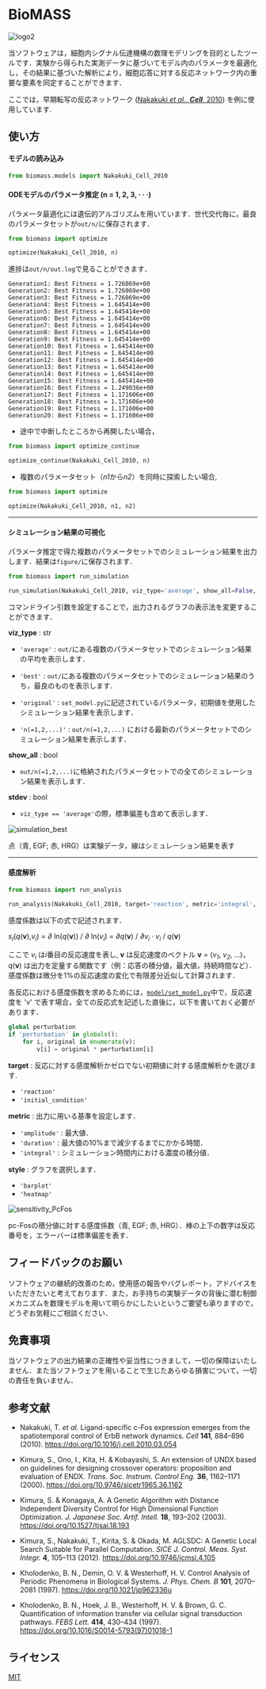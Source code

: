 # BioMASS
![logo2](public/images/logo2.png)

当ソフトウェアは，細胞内シグナル伝達機構の数理モデリングを目的としたツールです．実験から得られた実測データに基づいてモデル内のパラメータを最適化し，その結果に基づいた解析により，細胞応答に対する反応ネットワーク内の重要な要素を同定することができます．

ここでは，早期転写の反応ネットワーク ([Nakakuki *et al.*, ***Cell***, 2010](https://doi.org/10.1016/j.cell.2010.03.054)) を例に使用しています.


## 使い方

#### モデルの読み込み
```python
from biomass.models import Nakakuki_Cell_2010
```

#### ODEモデルのパラメータ推定 (n = 1, 2, 3, · · ·)
パラメータ最適化には遺伝的アルゴリズムを用いています．世代交代毎に，最良のパラメータセットが```out/n/```に保存されます．
```python
from biomass import optimize

optimize(Nakakuki_Cell_2010, n)
```
進捗は```out/n/out.log```で見ることができます．
```
Generation1: Best Fitness = 1.726069e+00
Generation2: Best Fitness = 1.726069e+00
Generation3: Best Fitness = 1.726069e+00
Generation4: Best Fitness = 1.645414e+00
Generation5: Best Fitness = 1.645414e+00
Generation6: Best Fitness = 1.645414e+00
Generation7: Best Fitness = 1.645414e+00
Generation8: Best Fitness = 1.645414e+00
Generation9: Best Fitness = 1.645414e+00
Generation10: Best Fitness = 1.645414e+00
Generation11: Best Fitness = 1.645414e+00
Generation12: Best Fitness = 1.645414e+00
Generation13: Best Fitness = 1.645414e+00
Generation14: Best Fitness = 1.645414e+00
Generation15: Best Fitness = 1.645414e+00
Generation16: Best Fitness = 1.249036e+00
Generation17: Best Fitness = 1.171606e+00
Generation18: Best Fitness = 1.171606e+00
Generation19: Best Fitness = 1.171606e+00
Generation20: Best Fitness = 1.171606e+00
```

- 途中で中断したところから再開したい場合，
```python
from biomass import optimize_continue

optimize_continue(Nakakuki_Cell_2010, n)
```
- 複数のパラメータセット（*n1*から*n2*）を同時に探索したい場合,
```python
from biomass import optimize

optimize(Nakakuki_Cell_2010, n1, n2)
```

---
#### シミュレーション結果の可視化
パラメータ推定で得た複数のパラメータセットでのシミュレーション結果を出力します．結果は```figure/```に保存されます．
```python
from biomass import run_simulation

run_simulation(Nakakuki_Cell_2010, viz_type='average', show_all=False, stdev=True)
```

コマンドライン引数を設定することで，出力されるグラフの表示法を変更することができます．

**viz_type** : str
- ```'average'``` : ```out/```にある複数のパラメータセットでのシミュレーション結果の平均を表示します．

- ```'best'``` : ```out/```にある複数のパラメータセットでのシミュレーション結果のうち，最良のものを表示します．

- ```'original'``` : ```set_model.py```に記述されているパラメータ，初期値を使用したシミュレーション結果を表示します．

- ```'n(=1,2,...)'``` : ```out/n(=1,2,...)``` における最新のパラメータセットでのシミュレーション結果を表示します．

**show_all** : bool
- ```out/n(=1,2,...)```に格納されたパラメータセットでの全てのシミュレーション結果を表示します．

**stdev** : bool
- ```viz_type == 'average'```の際，標準偏差も含めて表示します．

![simulation_best](public/images/simulation_best.png)

点（青, EGF; 赤, HRG）は実験データ，線はシミュレーション結果を表す

---
#### 感度解析
```python
from biomass import run_analysis

run_analysis(Nakakuki_Cell_2010, target='reaction', metric='integral', style='barplot')
```

感度係数は以下の式で記述されます．

*s<sub>i</sub>*(*q*(**v**),*v<sub>i</sub>*) = *∂* ln(*q*(**v**)) / *∂* ln(*v<sub>i</sub>*) = *∂*_q_(**v**) / *∂*_v<sub>i</sub>_ · *v<sub>i</sub>* / *q*(**v**)

ここで *v<sub>i</sub>* は*i*番目の反応速度を表し, **v** は反応速度のベクトル **v** = (*v<sub>1</sub>*, *v<sub>2</sub>*, ...)，*q*(**v**) は出力を定量する関数です（例：応答の積分値，最大値，持続時間など）． 感度係数は微分を1%の反応速度の変化で有限差分近似して計算されます．

各反応における感度係数を求めるためには，[```model/set_model.py```](biomass/model/set_model.py)中で，反応速度を 'v' で表す場合，全ての反応式を記述した直後に，以下を書いておく必要があります．
```python
global perturbation
if 'perturbation' in globals():
    for i, original in enumerate(v):
        v[i] = original * perturbation[i]
```
**target** : 反応に対する感度解析かゼロでない初期値に対する感度解析かを選びます.
- ```'reaction'```
- ```'initial_condition'```

**metric** : 出力に用いる基準を設定します．
- ```'amplitude'```
    : 最大値．
- ```'duration'```
    : 最大値の10%まで減少するまでにかかる時間．
- ```'integral'```
    : シミュレーション時間内における濃度の積分値．

**style** : グラフを選択します．
- ```'barplot'```
- ```'heatmap'```

![sensitivity_PcFos](public/images/sensitivity_PcFos.png)

pc-Fosの積分値に対する感度係数（青, EGF; 赤, HRG）．棒の上下の数字は反応番号を，エラーバーは標準偏差を表す．

## フィードバックのお願い
ソフトウェアの継続的改善のため，使用感の報告やバグレポート，アドバイスをいただきたいと考えております．また，お手持ちの実験データの背後に潜む制御メカニズムを数理モデルを用いて明らかにしたいというご要望も承りますので，どうぞお気軽にご相談ください．

## 免責事項
当ソフトウェアの出力結果の正確性や妥当性につきまして，一切の保障はいたしません．また当ソフトウェアを用いることで生じたあらゆる損害について，一切の責任を負いません．

## 参考文献
- Nakakuki, T. *et al.* Ligand-specific c-Fos expression emerges from the spatiotemporal control of ErbB network dynamics. *Cell* **141**, 884–896 (2010). https://doi.org/10.1016/j.cell.2010.03.054

- Kimura, S., Ono, I., Kita, H. & Kobayashi, S. An extension of UNDX based on guidelines for designing crossover operators: proposition and evaluation of ENDX. *Trans. Soc. Instrum. Control Eng.* **36**, 1162–1171 (2000). https://doi.org/10.9746/sicetr1965.36.1162

- Kimura, S. & Konagaya, A. A Genetic Algorithm with Distance Independent Diversity Control for High Dimensional Function Optimization. *J. Japanese Soc. Artif. Intell.* **18**, 193–202 (2003). https://doi.org/10.1527/tjsai.18.193

- Kimura, S., Nakakuki, T., Kirita, S. & Okada, M. AGLSDC: A Genetic Local Search Suitable for Parallel Computation. *SICE J. Control. Meas. Syst. Integr.* **4**, 105–113 (2012). https://doi.org/10.9746/jcmsi.4.105

- Kholodenko, B. N., Demin, O. V. & Westerhoff, H. V. Control Analysis of Periodic Phenomena in Biological Systems. *J. Phys. Chem. B* **101**, 2070–2081 (1997). https://doi.org/10.1021/jp962336u

- Kholodenko, B. N., Hoek, J. B., Westerhoff, H. V. & Brown, G. C. Quantification of information transfer via cellular signal transduction pathways. *FEBS Lett.* **414**, 430–434 (1997). https://doi.org/10.1016/S0014-5793(97)01018-1

## ライセンス
[MIT](LICENSE)